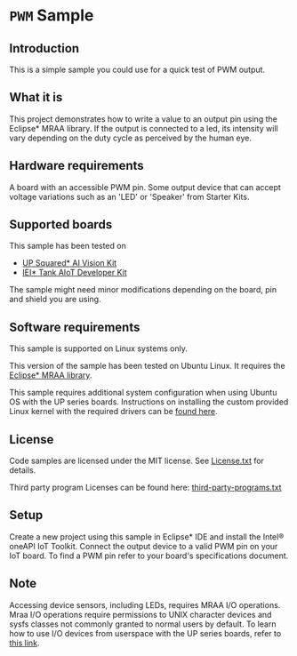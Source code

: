 # `PWM` Sample

## Introduction
This is a simple sample you could use for a quick test of PWM output.

## What it is
This project demonstrates how to write a value to an output pin
using the Eclipse* MRAA library. If the output is connected to a led, its
intensity will vary depending on the duty cycle as perceived by the human eye.

## Hardware requirements
A board with an accessible PWM pin. Some output device
that can accept voltage variations such as an 'LED' or 'Speaker' from Starter
Kits.

## Supported boards
This sample has been tested on
- [UP Squared\* AI Vision Kit](https://www.intel.com/en-us/iot/hardware/up-squared-ai-vision-dev-kit)
- [IEI\* Tank AIoT Developer Kit](https://www.intel.com/en-us/iot/hardware/iei-tank-dev-kit-core)

The sample might need minor modifications depending on the board, pin and shield you are using.

## Software requirements
This sample is supported on Linux systems only.

This version of the sample has been tested on Ubuntu Linux. It requires the
[Eclipse* MRAA library](https://github.com/intel-iot-devkit/mraa).

This sample requires additional system configuration when using Ubuntu OS with
the UP series boards. Instructions on installing the custom provided Linux
kernel with the required drivers can be
[found here](https://wiki.up-community.org/Ubuntu#Ubuntu_18.04_installation_and_configuration).

## License

Code samples are licensed under the MIT license. See
[License.txt](https://github.com/oneapi-src/oneAPI-samples/blob/master/License.txt) for details.

Third party program Licenses can be found here:
[third-party-programs.txt](https://github.com/oneapi-src/oneAPI-samples/blob/master/third-party-programs.txt)

## Setup
Create a new project using this sample in Eclipse* IDE and install the
Intel® oneAPI IoT Toolkit. Connect the output device to a valid PWM pin on your
IoT board. To find a PWM pin refer to your board's specifications document.

## Note
Accessing device sensors, including LEDs, requires MRAA I/O operations.
Mraa I/O operations require permissions to UNIX character devices and sysfs
classes not commonly granted to normal users by default. To learn how to use
I/O devices from userspace with the UP series boards, refer to
[this link](https://wiki.up-community.org/Ubuntu#Enable_the_HAT_functionality_from_userspace).


